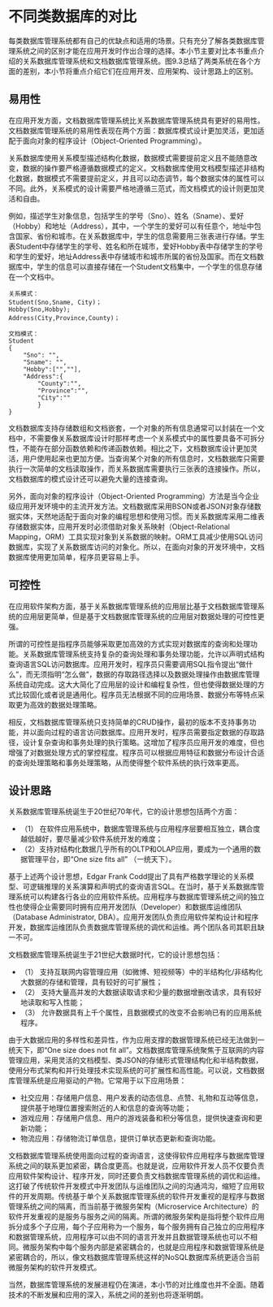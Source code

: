 # 不同类数据库的对比

每类数据库管理系统都有自己的优缺点和适用的场景。只有充分了解各类数据库管理系统之间的区别才能在应用开发时作出合理的选择。本小节主要对比本书重点介绍的关系数据库管理系统和文档数据库管理系统。图9.3总结了两类系统在各个方面的差别，本小节将重点介绍它们在应用开发、应用架构、设计思路上的区别。

## 易用性

在应用开发方面，文档数据库管理系统比关系数据库管理系统具有更好的易用性。文档数据库管理系统的易用性表现在两个方面：数据库模式设计更加灵活，更加适配于面向对象的程序设计（Object-Oriented Programming）。

关系数据库使用关系模型描述结构化数据，数据模式需要提前定义且不能随意改变，数据的操作要严格遵循数据模式的定义。文档数据库使用文档模型描述非结构化数据，数据模式不需要提前定义，并且可以动态调节，每个数据实体的属性可以不同。此外，关系模式的设计需要严格地遵循三范式，而文档模式的设计则更加灵活和自由。

例如，描述学生对象信息，包括学生的学号（Sno）、姓名（Sname）、爱好（Hobby）和地址（Address），其中，一个学生的爱好可以有任意个，地址中包含国家、省份和城市。在关系数据库中，学生的信息需要用三张表进行存储。学生表Student中存储学生的学号、姓名和所在城市，爱好Hobby表中存储学生的学号和学生的爱好，地址Address表中存储城市和城市所属的省份及国家。而在文档数据库中，学生的信息可以直接存储在一个Student文档集中，一个学生的信息存储在一个文档中。

```bson
关系模式：
Student(Sno,Sname, City)；
Hobby(Sno,Hobby);
Address(City,Province,County)；

文档模式：
Student
{
	"Sno": "",
	"Sname": "",
	"Hobby":["",""],
	"Address":{
		"County":"",
		"Province":"",
		"City":""
		}
}
```
文档数据库支持存储数组和文档嵌套，一个对象的所有信息通常可以封装在一个文档中，不需要像关系数据库设计时那样考虑一个关系模式中的属性要具备不可拆分性，不能存在部分函数依赖和传递函数依赖。相比之下，文档数据库设计更加灵活，用户使用起来也更加方便。当查询某个对象的所有信息时，文档数据库只需要执行一次简单的文档读取操作，而关系数据库需要执行三张表的连接操作。所以，文档数据库的模式设计还可以避免大量的连接查询。

另外，面向对象的程序设计（Object-Oriented Programming）方法是当今企业级应用开发环境中的主流开发方法。文档数据库采用BSON或者JSON对象存储数据实体，天然地适配于面向对象的编程思想和使用习惯。而关系数据库采用二维表存储数据实体，应用开发时必须借助对象关系映射（Object-Relational Mapping，ORM）工具实现对象到关系数据的映射。ORM工具减少使用SQL访问数据库，实现了关系数据库访问的对象化。所以，在面向对象的开发环境中，文档数据库使用更加简单，程序员更容易上手。

## 可控性

在应用软件架构方面，基于关系数据库管理系统的应用层比基于文档数据库管理系统的应用层更简单，但是基于文档数据库管理系统的应用层对数据处理的可控性更强。

所谓的可控性是指程序员能够采取更加高效的方式实现对数据库的查询和处理功能。关系数据库管理系统支持复杂的查询处理和事务处理功能，允许以声明式结构查询语言SQL访问数据库。应用开发时，程序员只需要调用SQL指令提出“做什么”，而无须指明“怎么做”，数据的存取路径选择以及数据处理操作由数据库管理系统自动完成。这大大简化了应用层的设计和编程复杂性，但也使得数据处理的方式比较固化或者说是通用化。程序员无法根据不同的应用场景、数据分布等特点采取更为高效的数据处理策略。

相反，文档数据库管理系统只支持简单的CRUD操作，最初的版本不支持事务功能，并以面向过程的语言访问数据库。应用开发时，程序员需要指定数据的存取路径，设计复杂查询和事务处理的执行策略。这增加了程序员应用开发的难度，但也增强了对数据处理方式的掌控程度。程序员可以根据应用特征和数据分布设计合适的查询处理策略和事务处理策略，从而使得整个软件系统的执行效率更高。

## 设计思路

关系数据库管理系统诞生于20世纪70年代，它的设计思想包括两个方面：

* （1） 在软件应用系统中，数据库管理系统与应用程序层要相互独立，耦合度越低越好，要尽量减少软件系统开发的难度；
* （2）支持对结构化数据几乎所有的OLTP和OLAP应用，要成为一个通用的数据管理平台，即“One size fits all” （一统天下）。

基于上述两个设计思想，Edgar Frank Codd提出了具有严格数学理论的关系模型、可逻辑推理的关系演算和声明式的查询语言SQL。在当时，基于关系数据库管理系统可以构建各行各业的应用软件系统。应用程序与数据库管理系统之间的独立性也使得企业需要同时拥有应用开发团队（Developer）和数据库运维团队（Database Administrator, DBA）。应用开发团队负责应用软件架构设计和程序开发，数据库运维团队负责数据库管理系统的调优和运维。两个团队各司其职且缺一不可。

文档数据库管理系统诞生于21世纪大数据时代，它的设计思想包括：

* （1） 支持互联网内容管理应用（如微博、短视频等）中的半结构化/非结构化大数据的存储和管理，具有较好的可扩展性；
* （2） 支持大量高并发的大数据读取请求和少量的数据增删改请求，具有较好地读取和写入性能；
* （3） 允许数据具有上千个属性，且数据模式的改变不会影响已有的应用系统程序。

由于大数据应用的多样性和差异性，作为应用支撑的数据管理系统已经无法做到一统天下，即“One size does not fit all”。文档数据库管理系统聚焦于互联网的内容管理应用，采用灵活的文档模型、类JSON的存储形式管理结构化和半结构数据，使用分布式架构和并行处理技术实现系统的可扩展性和高性能。可以说，文档数据库管理系统是应用驱动的产物。它常用于以下应用场景：

* 社交应用：存储用户信息、用户发表的动态信息、点赞、礼物和互动等信息，提供基于地理位置搜索附近的人和信息的查询等功能；
* 游戏应用：存储用户信息、用户的游戏装备和积分等信息，提供快速查询和更新功能；
* 物流应用：存储物流订单信息，提供订单状态更新和查询功能。

文档数据库管理系统使用面向过程的查询语言，这使得软件应用程序与数据库管理系统之间的联系更加紧密，耦合度更高。也就是说，应用软件开发人员不仅要负责应用软件架构设计、程序开发，同时还要负责文档数据库管理系统的调优和运维。这打破了传统软件开发模式中开发团队与运维团队之间的沟通鸿沟，缩短了应用软件的开发周期。传统基于单个关系数据库管理系统的软件开发重视的是程序与数据管理系统之间的隔离，而当前基于微服务架构（Microservice Architecture）的软件开发重视的是服务与服务之间的隔离。所谓的微服务架构是指将整个软件应用拆分成多个子应用，每个子应用称为一个服务，每个服务拥有自己独立的应用程序和数据管理系统，应用程序可以由不同的语言开发并且数据管理系统也可以不相同。微服务架构中每个服务内部是紧密耦合的，也就是应用程序和数据管理系统是紧密耦合的，所以，像文档数据库管理系统这样的NoSQL数据库系统更适合当前微服务架构的软件开发模式。

当然，数据库管理系统的发展进程仍在演进，本小节的对比维度也并不全面。随着技术的不断发展和应用的深入，系统之间的差别也将逐渐明朗。





















